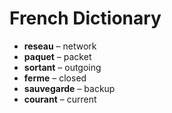 # French Dictionary
* **reseau** – network
* **paquet** – packet
* **sortant** – outgoing
* **ferme** – closed
* **sauvegarde** – backup
* **courant** – current

